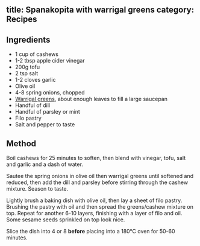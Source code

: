 title: Spanakopita with warrigal greens
category: Recipes
---
## Ingredients
- 1 cup of cashews
- 1-2 tbsp apple cider vinegar
- 200g tofu
- 2 tsp salt
- 1-2 cloves garlic
- Olive oil
- 4-8 spring onions, chopped
- [Warrigal greens](https://en.wikipedia.org/wiki/Tetragonia_tetragonoides), about enough leaves to fill a large saucepan
- Handful of dill
- Handful of parsley or mint
- Filo pastry
- Salt and pepper to taste

## Method
Boil cashews for 25 minutes to soften, then blend with vinegar, tofu, salt and garlic and a dash of water.

Sautee the spring onions in olive oil then warrigal greens until softened and reduced, then add the dill and parsley before stirring through the cashew mixture. Season to taste.

Lightly brush a baking dish with olive oil, then lay a sheet of filo pastry. Brushing the pastry with oil and then spread the greens/cashew mixture on top. Repeat for another 6-10 layers, finishing with a layer of filo and oil. Some sesame seeds sprinkled on top look nice.

Slice the dish into 4 or 8 **before** placing into a 180&deg;C oven for 50-60 minutes.